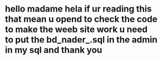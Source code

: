 # hello madame hela if ur reading this that mean u opend to check the code to make the weeb site work u need to put the bd_nader_.sql in the admin in my sql and thank you